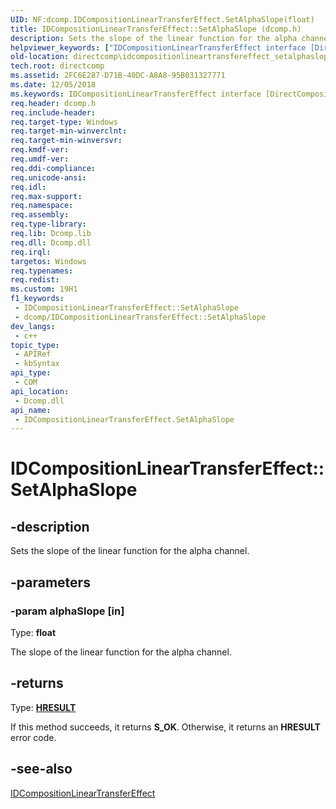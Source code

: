 ```yaml
---
UID: NF:dcomp.IDCompositionLinearTransferEffect.SetAlphaSlope(float)
title: IDCompositionLinearTransferEffect::SetAlphaSlope (dcomp.h)
description: Sets the slope of the linear function for the alpha channel.
helpviewer_keywords: ["IDCompositionLinearTransferEffect interface [DirectComposition]","SetAlphaSlope method","IDCompositionLinearTransferEffect.SetAlphaSlope","IDCompositionLinearTransferEffect::SetAlphaSlope","IDCompositionLinearTransferEffect::SetAlphaSlope(float)","SetAlphaSlope","SetAlphaSlope method [DirectComposition]","SetAlphaSlope method [DirectComposition]","IDCompositionLinearTransferEffect interface","dcomp/IDCompositionLinearTransferEffect::SetAlphaSlope","directcomp.idcompositionlineartransfereffect_setalphaslope"]
old-location: directcomp\idcompositionlineartransfereffect_setalphaslope.htm
tech.root: directcomp
ms.assetid: 2FC6E287-D71B-40DC-A8A8-95B031327771
ms.date: 12/05/2018
ms.keywords: IDCompositionLinearTransferEffect interface [DirectComposition],SetAlphaSlope method, IDCompositionLinearTransferEffect.SetAlphaSlope, IDCompositionLinearTransferEffect::SetAlphaSlope, IDCompositionLinearTransferEffect::SetAlphaSlope(float), SetAlphaSlope, SetAlphaSlope method [DirectComposition], SetAlphaSlope method [DirectComposition],IDCompositionLinearTransferEffect interface, dcomp/IDCompositionLinearTransferEffect::SetAlphaSlope, directcomp.idcompositionlineartransfereffect_setalphaslope
req.header: dcomp.h
req.include-header: 
req.target-type: Windows
req.target-min-winverclnt: 
req.target-min-winversvr: 
req.kmdf-ver: 
req.umdf-ver: 
req.ddi-compliance: 
req.unicode-ansi: 
req.idl: 
req.max-support: 
req.namespace: 
req.assembly: 
req.type-library: 
req.lib: Dcomp.lib
req.dll: Dcomp.dll
req.irql: 
targetos: Windows
req.typenames: 
req.redist: 
ms.custom: 19H1
f1_keywords:
 - IDCompositionLinearTransferEffect::SetAlphaSlope
 - dcomp/IDCompositionLinearTransferEffect::SetAlphaSlope
dev_langs:
 - c++
topic_type:
 - APIRef
 - kbSyntax
api_type:
 - COM
api_location:
 - Dcomp.dll
api_name:
 - IDCompositionLinearTransferEffect.SetAlphaSlope
---
```


# IDCompositionLinearTransferEffect::SetAlphaSlope


## -description

Sets the slope of the linear function for the alpha channel.

## -parameters

### -param alphaSlope [in]

Type: <b>float</b>

The slope of the linear function for the alpha channel.

## -returns

Type: <b><a href="/windows/win32/com/structure-of-com-error-codes">HRESULT</a></b>

If this method succeeds, it returns <b>S_OK</b>. Otherwise, it returns an <b>HRESULT</b> error code.

## -see-also

<a href="/windows/desktop/api/dcomp/nn-dcomp-idcompositionlineartransfereffect">IDCompositionLinearTransferEffect</a>